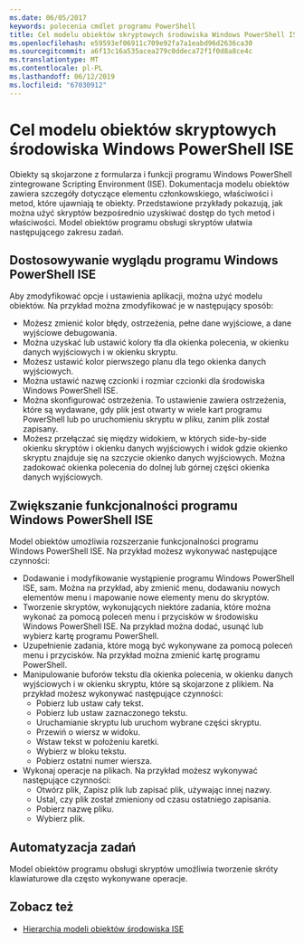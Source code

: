```yaml
---
ms.date: 06/05/2017
keywords: polecenia cmdlet programu PowerShell
title: Cel modelu obiektów skryptowych środowiska Windows PowerShell ISE
ms.openlocfilehash: e59593ef06911c709e92fa7a1eabd96d2636ca30
ms.sourcegitcommit: a6f13c16a535acea279c0ddeca72f1f0d8a8ce4c
ms.translationtype: MT
ms.contentlocale: pl-PL
ms.lasthandoff: 06/12/2019
ms.locfileid: "67030912"
---
```

# <a name="purpose-of-the-windows-powershell-ise-scripting-object-model"></a>Cel modelu obiektów skryptowych środowiska Windows PowerShell ISE

Obiekty są skojarzone z formularza i funkcji programu Windows PowerShell zintegrowane Scripting Environment (ISE). Dokumentacja modelu obiektów zawiera szczegóły dotyczące elementu członkowskiego, właściwości i metod, które ujawniają te obiekty. Przedstawione przykłady pokazują, jak można użyć skryptów bezpośrednio uzyskiwać dostęp do tych metod i właściwości. Model obiektów programu obsługi skryptów ułatwia następującego zakresu zadań.

## <a name="customizing-the-appearance-of-windows-powershell-ise"></a>Dostosowywanie wyglądu programu Windows PowerShell ISE

Aby zmodyfikować opcje i ustawienia aplikacji, można użyć modelu obiektów. Na przykład można zmodyfikować je w następujący sposób:

- Możesz zmienić kolor błędy, ostrzeżenia, pełne dane wyjściowe, a dane wyjściowe debugowania.
- Można uzyskać lub ustawić kolory tła dla okienka polecenia, w okienku danych wyjściowych i w okienku skryptu.
- Możesz ustawić kolor pierwszego planu dla tego okienka danych wyjściowych.
- Można ustawić nazwę czcionki i rozmiar czcionki dla środowiska Windows PowerShell ISE.
- Można skonfigurować ostrzeżenia. To ustawienie zawiera ostrzeżenia, które są wydawane, gdy plik jest otwarty w wiele kart programu PowerShell lub po uruchomieniu skryptu w pliku, zanim plik został zapisany.
- Możesz przełączać się między widokiem, w których side-by-side okienku skryptów i okienku danych wyjściowych i widok gdzie okienko skryptu znajduje się na szczycie okienko danych wyjściowych. Można zadokować okienka polecenia do dolnej lub górnej części okienka danych wyjściowych.

## <a name="enhancing-the-functionality-of-windows-powershell-ise"></a>Zwiększanie funkcjonalności programu Windows PowerShell ISE

Model obiektów umożliwia rozszerzanie funkcjonalności programu Windows PowerShell ISE. Na przykład możesz wykonywać następujące czynności:

- Dodawanie i modyfikowanie wystąpienie programu Windows PowerShell ISE, sam. Można na przykład, aby zmienić menu, dodawaniu nowych elementów menu i mapowanie nowe elementy menu do skryptów.
- Tworzenie skryptów, wykonujących niektóre zadania, które można wykonać za pomocą poleceń menu i przycisków w środowisku Windows PowerShell ISE. Na przykład można dodać, usunąć lub wybierz kartę programu PowerShell.
- Uzupełnienie zadania, które mogą być wykonywane za pomocą poleceń menu i przycisków. Na przykład można zmienić kartę programu PowerShell.
- Manipulowanie buforów tekstu dla okienka polecenia, w okienku danych wyjściowych i w okienku skryptu, które są skojarzone z plikiem. Na przykład możesz wykonywać następujące czynności:
  - Pobierz lub ustaw cały tekst.
  - Pobierz lub ustaw zaznaczonego tekstu.
  - Uruchamianie skryptu lub uruchom wybrane części skryptu.
  - Przewiń o wiersz w widoku.
  - Wstaw tekst w położeniu karetki.
  - Wybierz w bloku tekstu.
  - Pobierz ostatni numer wiersza.
- Wykonaj operacje na plikach. Na przykład możesz wykonywać następujące czynności:
  - Otwórz plik, Zapisz plik lub zapisać plik, używając innej nazwy.
  - Ustal, czy plik został zmieniony od czasu ostatniego zapisania.
  - Pobierz nazwę pliku.
  - Wybierz plik.

## <a name="automating-tasks"></a>Automatyzacja zadań

Model obiektów programu obsługi skryptów umożliwia tworzenie skróty klawiaturowe dla często wykonywane operacje.

## <a name="see-also"></a>Zobacz też

- [Hierarchia modeli obiektów środowiska ISE](The-ISE-Object-Model-Hierarchy.md)

